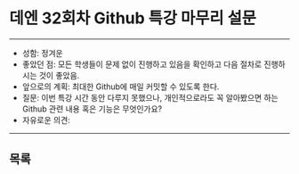 # 데엔 32회차 Github 특강 마무리 설문
---
- 성함: 정겨운
- 좋았던 점: 모든 학생들이 문제 없이 진행하고 있음을 확인하고 다음 절차로 진행하시는 것이 좋았음.
- 앞으로의 계획: 최대한 Github에 매일 커밋할 수 있도록 한다.
- 질문: 이번 특강 시간 동안 다루지 못했으나, 개인적으로라도 꼭 알아봤으면 하는 Github 관련 내용 혹은 기능은 무엇인가요?
- 자유로운 의견:
----
## 목록
